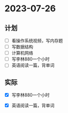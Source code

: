 # 2023-07-26

## 计划
- [ ] 看操作系统视频，写内存题
- [ ] 写数据结构
- [ ] 计算机网络
- [ ] 写李林880一个小时
- [ ] 英语阅读一篇，背单词

## 实际
- [x] 写李林880一个小时
- [x] 英语阅读一篇，背单词


